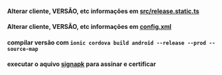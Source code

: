 
#### Alterar cliente, VERSÃO, etc informações em [src/release.static.ts](app/src/environments/environment.prod.ts)
#### Alterar cliente, VERSÃO, etc informações em [config.xml](app/config.xml)

#### compilar versão com `ionic cordova build android --release --prod --source-map`

#### executar o aquivo [signapk](signapk/signapk.sh) para assinar e certificar